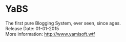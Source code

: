 YaBS
====

The first pure Blogging System, ever seen, since ages.<br />
Release Date: 01-01-2015<br />
More information: http://www.yamisoft.wtf
